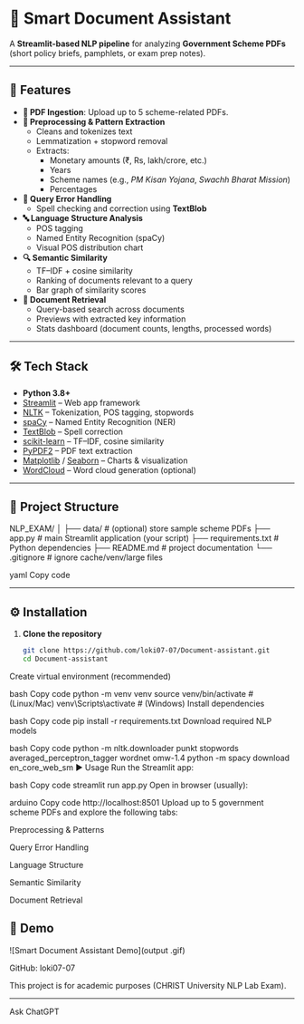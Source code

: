 # 📄 Smart Document Assistant

A **Streamlit-based NLP pipeline** for analyzing **Government Scheme PDFs** (short policy briefs, pamphlets, or exam prep notes).  

---

## 🚀 Features

- **📑 PDF Ingestion**: Upload up to 5 scheme-related PDFs.
- **📝 Preprocessing & Pattern Extraction**
  - Cleans and tokenizes text
  - Lemmatization + stopword removal
  - Extracts:
    - Monetary amounts (₹, Rs, lakh/crore, etc.)
    - Years
    - Scheme names (e.g., *PM Kisan Yojana*, *Swachh Bharat Mission*)
    - Percentages
- **🔧 Query Error Handling**
  - Spell checking and correction using **TextBlob**
- **🔤 Language Structure Analysis**
  - POS tagging
  - Named Entity Recognition (spaCy)
  - Visual POS distribution chart
- **🔍 Semantic Similarity**
  - TF–IDF + cosine similarity
  - Ranking of documents relevant to a query
  - Bar graph of similarity scores
- **🎯 Document Retrieval**
  - Query-based search across documents
  - Previews with extracted key information
  - Stats dashboard (document counts, lengths, processed words)

---

## 🛠️ Tech Stack

- **Python 3.8+**
- [Streamlit](https://streamlit.io/) – Web app framework  
- [NLTK](https://www.nltk.org/) – Tokenization, POS tagging, stopwords  
- [spaCy](https://spacy.io/) – Named Entity Recognition (NER)  
- [TextBlob](https://textblob.readthedocs.io/en/dev/) – Spell correction  
- [scikit-learn](https://scikit-learn.org/stable/) – TF–IDF, cosine similarity  
- [PyPDF2](https://pypi.org/project/PyPDF2/) – PDF text extraction  
- [Matplotlib](https://matplotlib.org/) / [Seaborn](https://seaborn.pydata.org/) – Charts & visualization  
- [WordCloud](https://amueller.github.io/word_cloud/) – Word cloud generation (optional)  

---

## 📂 Project Structure

NLP_EXAM/
│
├── data/ # (optional) store sample scheme PDFs
├── app.py # main Streamlit application (your script)
├── requirements.txt # Python dependencies
├── README.md # project documentation
└── .gitignore # ignore cache/venv/large files

yaml
Copy code

---

## ⚙️ Installation

1. **Clone the repository**
   ```bash
   git clone https://github.com/loki07-07/Document-assistant.git
   cd Document-assistant
Create virtual environment (recommended)

bash
Copy code
python -m venv venv
source venv/bin/activate   # (Linux/Mac)
venv\Scripts\activate      # (Windows)
Install dependencies

bash
Copy code
pip install -r requirements.txt
Download required NLP models

bash
Copy code
python -m nltk.downloader punkt stopwords averaged_perceptron_tagger wordnet omw-1.4
python -m spacy download en_core_web_sm
▶️ Usage
Run the Streamlit app:

bash
Copy code
streamlit run app.py
Open in browser (usually):

arduino
Copy code
http://localhost:8501
Upload up to 5 government scheme PDFs and explore the following tabs:

Preprocessing & Patterns

Query Error Handling

Language Structure

Semantic Similarity

Document Retrieval

## 🎥 Demo

![Smart Document Assistant Demo](output .gif)



GitHub: loki07-07

This project is for academic purposes (CHRIST University NLP Lab Exam).




---






Ask ChatGPT
